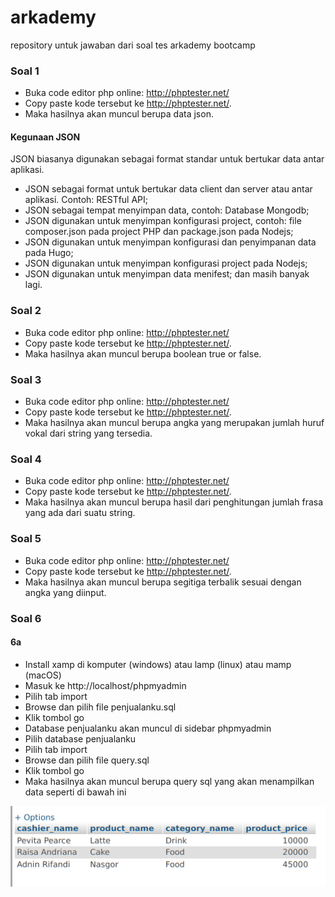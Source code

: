 # arkademy
repository untuk jawaban dari soal tes arkademy bootcamp

### Soal 1
- Buka code editor php online: http://phptester.net/
- Copy paste kode tersebut ke http://phptester.net/.
- Maka hasilnya akan muncul berupa data json.

#### Kegunaan JSON
JSON biasanya digunakan sebagai format standar untuk bertukar data antar aplikasi.

 - JSON sebagai format untuk bertukar data client dan server atau antar aplikasi. Contoh: RESTful API;
 - JSON sebagai tempat menyimpan data, contoh: Database Mongodb;
 - JSON digunakan untuk menyimpan konfigurasi project, contoh: file composer.json pada project PHP dan package.json pada Nodejs;
 - JSON digunakan untuk menyimpan konfigurasi dan penyimpanan data pada Hugo;
 - JSON digunakan untuk menyimpan konfigurasi project pada Nodejs;
 - JSON digunakan untuk menyimpan data menifest;
    dan masih banyak lagi.

### Soal 2
- Buka code editor php online: http://phptester.net/
- Copy paste kode tersebut ke http://phptester.net/.
- Maka hasilnya akan muncul berupa boolean true or false.

### Soal 3
- Buka code editor php online: http://phptester.net/
- Copy paste kode tersebut ke http://phptester.net/.
- Maka hasilnya akan muncul berupa angka yang merupakan jumlah huruf vokal dari string yang tersedia.

### Soal 4
- Buka code editor php online: http://phptester.net/
- Copy paste kode tersebut ke http://phptester.net/.
- Maka hasilnya akan muncul berupa hasil dari penghitungan jumlah frasa yang ada dari suatu string.

### Soal 5
- Buka code editor php online: http://phptester.net/
- Copy paste kode tersebut ke http://phptester.net/.
- Maka hasilnya akan muncul berupa segitiga terbalik sesuai dengan angka yang diinput.

### Soal 6

#### 6a
- Install xamp di komputer (windows) atau lamp (linux) atau mamp (macOS)
- Masuk ke http://localhost/phpmyadmin
- Pilih tab import
- Browse dan pilih file penjualanku.sql
- Klik tombol go
- Database penjualanku akan muncul di sidebar phpmyadmin
- Pilih database penjualanku
- Pilih tab import
- Browse dan pilih file query.sql
- Klik tombol go
- Maka hasilnya akan muncul berupa query sql yang akan menampilkan data seperti di bawah ini

![preview eksekusi query.sql](https://github.com/rifanid98/arkademy/blob/master/6a/query.png)

